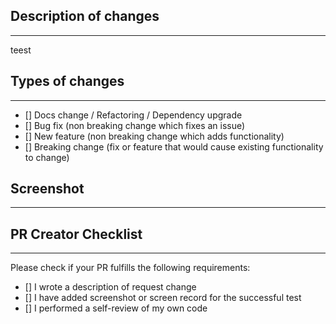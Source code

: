 ## Description of changes
---
<!-- Description your changes in detail -->
teest

## Types of changes
---
- [] Docs change / Refactoring / Dependency upgrade
- [] Bug fix (non breaking change which fixes an issue)
- [] New feature (non breaking change which adds functionality)
- [] Breaking change (fix or feature that would cause existing functionality to change)

## Screenshot
---
<!-- Please attach a screenshot of successful test -->


## PR Creator Checklist
---
<!-- Go over all the following points, and check in all boxes that you've done -->
Please check if your PR fulfills the following requirements:
- [] I wrote a description of request change
- [] I have added screenshot or screen record for the successful test
- [] I performed a self-review of my own code
